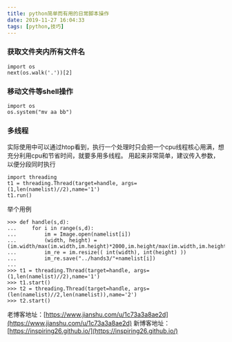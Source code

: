 ```yaml
---
title: python简单而有用的日常脚本操作
date: 2019-11-27 16:04:33
tags: [python,技巧]
---
```

### 获取文件夹内所有文件名
```
import os
next(os.walk('.'))[2]
```
### 移动文件等shell操作
```
import os
os.system("mv aa bb")
```
### 多线程
实际使用中可以通过htop看到，执行一个处理时只会把一个cpu线程核心用满，想充分利用cpu和节省时间，就要多用多线程。
用起来非常简单，建议传入参数，以便分段同时执行
```
import threading
t1 = threading.Thread(target=handle, args=(1,len(namelist)//2),name='1')
t1.run()
```
举个用例
```
>>> def handle(s,d):
...     for i in range(s,d):
...         im = Image.open(namelist[i])
...         (width, height) = (im.width/max(im.width,im.height)*2000,im.height/max(im.width,im.height)*2000)
...         im_re = im.resize(( int(width), int(height) ))
...         im_re.save("../hands3/"+namelist[i])
... 
>>> t1 = threading.Thread(target=handle, args=(1,len(namelist)//2),name='1')
>>> t1.start()
>>> t2 = threading.Thread(target=handle, args=(len(namelist)//2,len(namelist)),name='2')
>>> t2.start()
```






老博客地址：[https://www.jianshu.com/u/1c73a3a8ae2d](https://www.jianshu.com/u/1c73a3a8ae2d)
新博客地址：[https://inspiring26.github.io/](https://inspiring26.github.io/)